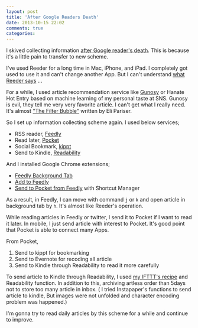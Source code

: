 ```yaml
---
layout: post
title: 'After Google Readers Death'
date: 2013-10-15 22:02
comments: true
categories: 
---
```


I skived collecting information [after Google reader's death](http://www.google.com/reader/about/ ).
This is because it's a little pain to transfer to new scheme.

I've used Reeder for a long time in Mac, iPhone, and iPad.
I completely got used to use it and can't change another App.
But I can't understand [what Reeder says](http://reederapp.com/reader/) ...

For a while, I used article recommendation service like [Gunosy](http://gunosy.com/ )
or Hanate Hot Entry based on machine learning of my personal taste at SNS.
Gunosy is evil, they tell me very very favorite article. I can't get what I really need.
It's almost ["The Filter Bubble"](http://www.amazon.com/The-Filter-Bubble-Personalized-Changing/dp/0143121235 ) written by Eli Pariser.


So I set up information collecting scheme again. I used below services;

- RSS reader, [Feedly](http://feedly.com )
- Read later, [Pocket](http://getpocket.com)
- Social Bookmark, [kippt](kippt.com)
- Send to Kindle, [Readability](readability.com)

And I installed Google Chrome extensions;

- [Feedly Background Tab](https://chrome.google.com/webstore/detail/feedly-background-tab/gjlijkhcebalcchkhgaiflaooghmoegk/reviews?hl=en-US)
- [Add to Feedly](https://chrome.google.com/webstore/detail/add-to-feedly/ejkjjleifeeaccajkekdcckflfpenoen/related?hl=en)
- [Send to Pocket from Feedly](http://kerotaa.github.io/feedly-utilities/pocket/add-selected-article/) with Shortcut Manager

As a result, in Feedly, I can move with command `j` or `k` and open article in background tab by `h`.
It's almost like Reeder's operation.

While reading articles in Feedly or twitter, I send it to Pocket if I want to read it later.
In mobile, I just send article with interest to Pocket. It's good point that Pocket is able to connect many Apps.

From Pocket,

1. Send to kippt for bookmarking
2. Send to Evernote for recoding all article
3. Send to Kindle through Readability to read it more carefully

To send article to Kindle through Readability, I used [my IFTTT's recipe](https://ifttt.com/recipes/122990 )
and Readability function. In addition to this, archiving artless order than 5days not to store too many article in inbox.
 ( I tried Instapaper's functions to send article to kindle,
 But images were not unfolded and character encoding problem was happened.)

I'm gonna try to read daily articles by this scheme for a while and continue to improve.
